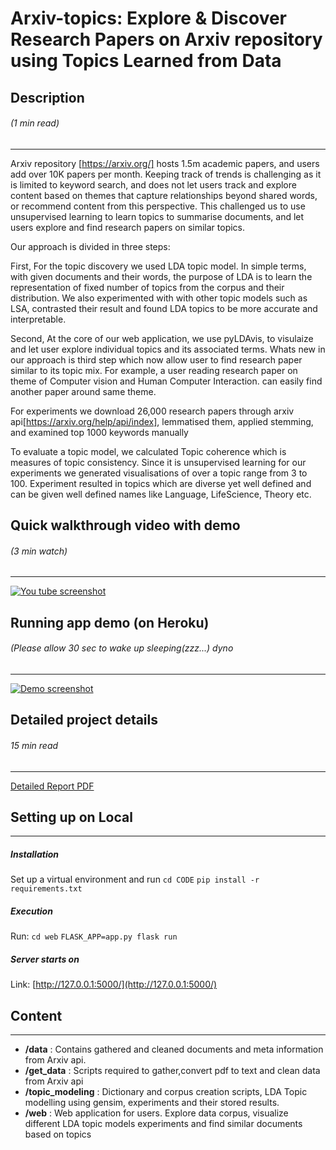 # Arxiv-topics: Explore & Discover Research Papers on Arxiv repository using Topics Learned from Data
##

## Description
###### (1 min read)
-----
Arxiv repository [https://arxiv.org/] hosts 1.5m academic papers, and users add over 10K papers per month. Keeping track of trends is challenging as it is limited to keyword search, and does not let users track and explore content based on themes that capture relationships beyond shared words, or recommend content from this perspective. This challenged us to use unsupervised learning to learn topics to summarise documents, and let users explore and find research papers on similar topics.

Our approach is divided in three steps:

First, For the topic discovery we used LDA topic model. In simple terms, with given documents and their words, the purpose of LDA is to learn the representation of fixed number of topics from the corpus and their distribution. We also experimented with  with other topic models such as LSA, contrasted their result and found LDA topics to be more accurate and interpretable.

Second, At the core of our web application, we use pyLDAvis, to visulaize and let user explore individual topics and its associated terms.
Whats new in our approach is third step which now allow user to find research paper similar to its topic mix. For example, a user reading research paper on theme of Computer vision and Human Computer Interaction. can easily find another paper around same theme.

For experiments we  download 26,000 research papers through arxiv api[https://arxiv.org/help/api/index], lemmatised them, applied stemming, and examined top 1000 keywords manually

To evaluate a topic model, we calculated Topic coherence which is measures of topic consistency. Since it is unsupervised learning for our experiments we generated visualisations of over a topic range from 3 to 100. Experiment resulted in topics which are diverse yet well defined and can be given well defined names like Language, LifeScience, Theory etc.

## Quick walkthrough video with demo
###### (3 min watch)
-----
[![You tube screenshot](https://raw.githubusercontent.com/anmolkapoor/project-explore-arxiv-with-topic-modelling/master/documents/youtube-video-screenshot.png)](https://www.youtube.com/watch?v=grQj8xCZtdo "Quick walkthrough video with demo  - Click to Watch!")

## Running app demo (on Heroku)
###### (Please allow 30 sec to wake up sleeping(zzz...) dyno
-----
[![Demo screenshot](https://raw.githubusercontent.com/anmolkapoor/project-explore-arxiv-with-topic-modelling/master/documents/demo-screenshot.png)](https://boiling-thicket-31500.herokuapp.com/ "Demo on Heroku  - Click to view!")

## Detailed project details
###### 15 min read
-----
[Detailed  Report PDF ](https://github.com/anmolkapoor/project-explore-arxiv-with-topic-modelling/blob/master/documents/report.pdf)



## Setting up on Local
------
##### Installation

Set up a virtual environment and run 
`cd CODE`
`pip install -r requirements.txt`
##### Execution
Run: 
`cd web`
`FLASK_APP=app.py flask run`
##### Server starts on 
Link: [http://127.0.0.1:5000/](http://127.0.0.1:5000/)

## Content
----
* **/data**  : Contains gathered and cleaned documents and meta information from Arxiv api.
* **/get_data** : Scripts required to gather,convert pdf to text and clean data from Arxiv api
* **/topic_modeling** : Dictionary and corpus creation scripts, LDA Topic modelling using gensim, experiments and their stored results.
* **/web** : Web application for users. Explore data corpus, visualize different LDA topic models experiments and find similar documents based on topics

